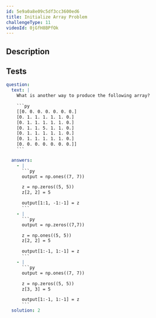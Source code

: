 ```yaml
---
id: 5e9a0a8e09c5df3cc3600ed6
title: Initialize Array Problem
challengeType: 11
videoId: 0jGfH8BPfOk
---
```


## Description

<section id='description'>

</section>

## Tests

<section id='tests'>

````yml
question:
  text: |
    What is another way to produce the following array?

    ```py
    [[0. 0. 0. 0. 0. 0. 0.]
    [0. 1. 1. 1. 1. 1. 0.]
    [0. 1. 1. 1. 1. 1. 0.]
    [0. 1. 1. 5. 1. 1. 0.]
    [0. 1. 1. 1. 1. 1. 0.]
    [0. 1. 1. 1. 1. 1. 0.]
    [0. 0. 0. 0. 0. 0. 0.]]
    ```

  answers:
    - |
      ```py
      output = np.ones((7, 7))

      z = np.zeros((5, 5))
      z[2, 2] = 5

      output[1:1, -1:-1] = z
      ```
    - |
      ```py
      output = np.zeros((7,7))

      z = np.ones((5, 5))
      z[2, 2] = 5

      output[1:-1, 1:-1] = z
      ```
    - |
      ```py
      output = np.ones((7, 7))

      z = np.zeros((5, 5))
      z[3, 3] = 5

      output[1:-1, 1:-1] = z
      ```
  solution: 2
````

</section>
